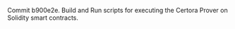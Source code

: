 Commit b900e2e.                    Build and Run scripts for executing the Certora Prover on Solidity smart contracts.